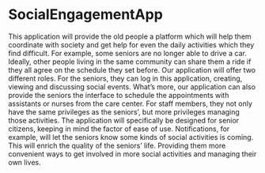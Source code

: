 # SocialEngagementApp

This application will provide the old people a platform which will help them coordinate with society and get help for even the daily activities which they find difficult. For example, some seniors are no longer able to drive a car. Ideally, other people living in the same community can share them a ride if they all agree on the schedule they set before. Our application will offer two different roles. For the seniors, they can log in this application, creating, viewing and discussing social events. What’s more, our application can also provide the seniors the interface to schedule the appointments with assistants or nurses from the care center. For staff members, they not only have the same privileges as the seniors’, but more privileges managing those activities. The application will specifically be designed for senior citizens, keeping in mind the factor of ease of use. Notifications, for example, will let the seniors know some kinds of social activities is coming.
This will enrich the quality of the seniors’ life. Providing them more convenient ways to get involved in more social activities and managing their own lives.

